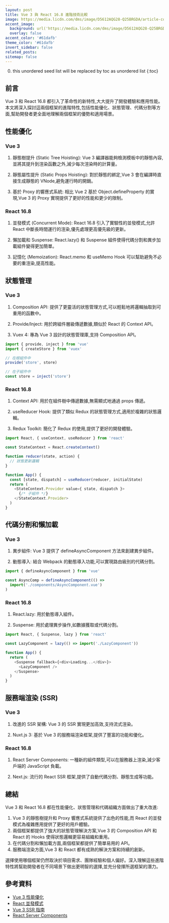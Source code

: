 ```yaml
---
layout: post
title: Vue 3 與 React 16.8 進階技術比較
image: https://media.licdn.com/dms/image/D5612AQG28-Q25BRGDA/article-cover_image-shrink_720_1280/0/1715091435390?e=2147483647&v=beta&t=a-ooQtZ5J4DThRJvSJpQjPG9x5czjYkUtGnwNfzeKRE
accent_image: 
  background: url('https://media.licdn.com/dms/image/D5612AQG28-Q25BRGDA/article-cover_image-shrink_720_1280/0/1715091435390?e=2147483647&v=beta&t=a-ooQtZ5J4DThRJvSJpQjPG9x5czjYkUtGnwNfzeKRE') center/cover
  overlay: false
accent_color: '#61dafb'
theme_color: '#61dafb'
invert_sidebar: false
related_posts:
sitemap: false
---
```


0. this unordered seed list will be replaced by toc as unordered list
{:toc}

## 前言

Vue 3 和 React 16.8 都引入了革命性的新特性,大大提升了開發體驗和應用性能。本文將深入探討這兩個框架的進階特性,包括性能優化、狀態管理、代碼分割等方面,幫助開發者更全面地理解兩個框架的優勢和適用場景。

## 性能優化

### Vue 3

1. 靜態樹提升 (Static Tree Hoisting):
   Vue 3 編譯器能夠檢測模板中的靜態內容,並將其提升到渲染函數之外,減少每次渲染時的計算量。

2. 靜態屬性提升 (Static Props Hoisting):
   對於靜態的綁定,Vue 3 會在編譯時直接生成靜態的 VNode,避免運行時的開銷。

3. 基於 Proxy 的響應式系統:
   相比 Vue 2 基於 Object.defineProperty 的實現,Vue 3 的 Proxy 實現提供了更好的性能和更少的限制。

### React 16.8

1. 並發模式 (Concurrent Mode):
   React 16.8 引入了實驗性的並發模式,允許 React 中斷長時間運行的渲染,優先處理更高優先級的更新。

2. 懶加載和 Suspense:
   React.lazy() 和 Suspense 組件使得代碼分割和異步加載組件變得更加簡單。

3. 記憶化 (Memoization):
   React.memo 和 useMemo Hook 可以幫助避免不必要的重渲染,提高性能。

## 狀態管理

### Vue 3

1. Composition API:
   提供了更靈活的狀態管理方式,可以輕鬆地將邏輯抽取到可重用的函數中。

2. Provide/Inject:
   用於跨組件層級傳遞數據,類似於 React 的 Context API。

3. Vuex 4:
   專為 Vue 3 設計的狀態管理庫,支持 Composition API。

~~~js
import { provide, inject } from 'vue'
import { createStore } from 'vuex'

// 在根組件中
provide('store', store)

// 在子組件中
const store = inject('store')
~~~

### React 16.8

1. Context API:
   用於在組件樹中傳遞數據,無需顯式地通過 props 傳遞。

2. useReducer Hook:
   提供了類似 Redux 的狀態管理方式,適用於複雜的狀態邏輯。

3. Redux Toolkit:
   簡化了 Redux 的使用,提供了更好的開發體驗。

~~~js
import React, { useContext, useReducer } from 'react'

const StateContext = React.createContext()

function reducer(state, action) {
  // 狀態更新邏輯
}

function App() {
  const [state, dispatch] = useReducer(reducer, initialState)
  return (
    <StateContext.Provider value={ state, dispatch }>
      {/* 子組件 */}
    </StateContext.Provider>
  )
}
~~~

## 代碼分割和懶加載

### Vue 3

1. 異步組件:
   Vue 3 提供了 defineAsyncComponent 方法來創建異步組件。

2. 動態導入:
   結合 Webpack 的動態導入功能,可以實現路由級別的代碼分割。

~~~js
import { defineAsyncComponent } from 'vue'

const AsyncComp = defineAsyncComponent(() =>
  import('./components/AsyncComponent.vue')
)
~~~

### React 16.8

1. React.lazy:
   用於動態導入組件。

2. Suspense:
   用於處理異步操作,如數據獲取或代碼分割。

~~~js
import React, { Suspense, lazy } from 'react'

const LazyComponent = lazy(() => import('./LazyComponent'))

function App() {
  return (
    <Suspense fallback={<div>Loading...</div>}>
      <LazyComponent />
    </Suspense>
  )
}
~~~

## 服務端渲染 (SSR)

### Vue 3

1. 改進的 SSR 架構:
   Vue 3 的 SSR 實現更加高效,支持流式渲染。

2. Nuxt.js 3:
   基於 Vue 3 的服務端渲染框架,提供了豐富的功能和優化。

### React 16.8

1. React Server Components:
   一種新的組件類型,可以在服務器上渲染,減少客戶端的 JavaScript 負載。

2. Next.js:
   流行的 React SSR 框架,提供了自動代碼分割、靜態生成等功能。

## 總結

Vue 3 和 React 16.8 都在性能優化、狀態管理和代碼組織方面做出了重大改進:

1. Vue 3 的靜態樹提升和 Proxy 響應式系統提供了出色的性能,而 React 的並發模式為複雜應用提供了更好的用戶體驗。
2. 兩個框架都提供了強大的狀態管理解決方案,Vue 3 的 Composition API 和 React 的 Hooks 使得狀態邏輯更容易組織和重用。
3. 在代碼分割和懶加載方面,兩個框架都提供了簡單易用的 API。
4. 服務端渲染方面,Vue 3 和 React 都有成熟的解決方案和持續的創新。

選擇使用哪個框架仍然取決於項目需求、團隊經驗和個人偏好。深入理解這些進階特性將幫助開發者在不同場景下做出更明智的選擇,並充分發揮所選框架的潛力。

## 參考資料
- [Vue 3 性能優化](https://v3.vuejs.org/guide/optimizations.html)
- [React 並發模式](https://reactjs.org/docs/concurrent-mode-intro.html)
- [Vue 3 SSR 指南](https://v3.vuejs.org/guide/ssr.html)
- [React Server Components](https://reactjs.org/blog/2020/12/21/data-fetching-with-react-server-components.html)
